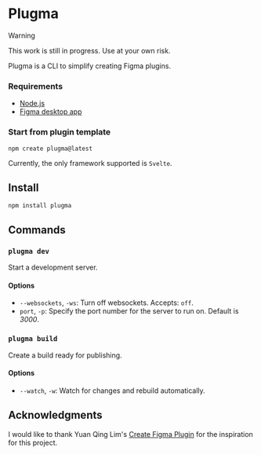 # Plugma

> [!WARNING]
> This work is still in progress. Use at your own risk.

Plugma is a CLI to simplify creating Figma plugins.

### Requirements

- [Node.js](https://nodejs.org/en)
- [Figma desktop app](https://www.figma.com/downloads/)

### Start from plugin template

```shell
npm create plugma@latest
```

Currently, the only framework supported is `Svelte`.

## Install

```
npm install plugma
```

<!-- ## Create plugin from template

```shell
npm create plugma@latest
```

Follow the on-screen instructions.

Currently, the only framework supported is `Svelte`. -->

## Commands

<!-- ### `plugma init`

Follow the on-screen instructions to create a plugin from a template.

Currently, the only framework supported is `Svelte`. -->

### `plugma dev`

Start a development server.

#### Options

- `--websockets`, `-ws`: Turn off websockets. Accepts: `off`.
- `port`, `-p`: Specify the port number for the server to run on. Default is _3000_.

### `plugma build`

Create a build ready for publishing.

#### Options

- `--watch`, `-w`: Watch for changes and rebuild automatically.

<!-- ## Plugin Folder Structure

Your plugin project will look something like this.

Depending on which framework you choose, the files might vary slightly, but the file structure will remain the same.

- `dist` The dist folder is where the outputted plugin code is built. When importing a plugin in Figma, select the `manifest.json` file from this folder.

- `src` All of the source files required for your plugin.

  - `main.ts` This file interacts with Figma's Plugin API
  - `ui.ts` This file mounts the UI
  - `App.jsx` This file contains your UI markup (mandatory for some frameworks)

- `vite.config.ts` Because Plugma uses Vite for bundling, it gives you access to all of Vite's plugins.

- `package.json` Contains the name of our plugin and Figma manifest details in the `plugma.manifest` field.

## Configure Plugma

You need either a `manifest.json` file in the root of the project or the manifest details must be included in the `plugma.manifest` field within the `package.json` file.

```jsonc
// package.json
{
  //...

  "plugma": {
    "manifest": {
      "main": "src/main.js",
      "ui": "src/ui.js"
    }
  }
}
```

## How does it work?

Plugma simplifies plugin development with Vite for UI building and ESBuild for main thread management. It streamlines coding by hiding boilerplate and enables seamless local development. Plus, it offers browser preview via WebSockets. -->

## Acknowledgments

I would like to thank Yuan Qing Lim's [Create Figma Plugin](https://yuanqing.github.io/create-figma-plugin/) for the inspiration for this project.
